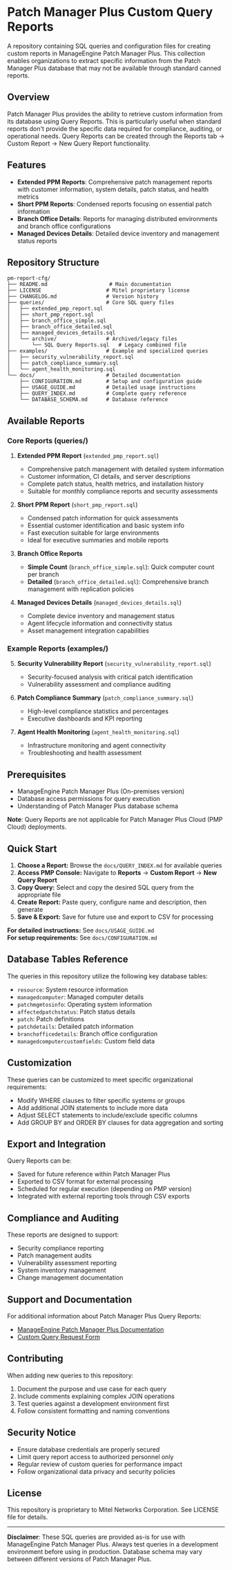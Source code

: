 # Patch Manager Plus Custom Query Reports

A repository containing SQL queries and configuration files for creating custom reports in ManageEngine Patch Manager Plus. This collection enables organizations to extract specific information from the Patch Manager Plus database that may not be available through standard canned reports.

## Overview

Patch Manager Plus provides the ability to retrieve custom information from its database using Query Reports. This is particularly useful when standard reports don't provide the specific data required for compliance, auditing, or operational needs. Query Reports can be created through the Reports tab → Custom Report → New Query Report functionality.

## Features

- **Extended PPM Reports**: Comprehensive patch management reports with customer information, system details, patch status, and health metrics
- **Short PPM Reports**: Condensed reports focusing on essential patch information
- **Branch Office Details**: Reports for managing distributed environments and branch office configurations
- **Managed Devices Details**: Detailed device inventory and management status reports

## Repository Structure

```
pm-report-cfg/
├── README.md                    # Main documentation
├── LICENSE                     # Mitel proprietary license
├── CHANGELOG.md                # Version history
├── queries/                    # Core SQL query files
│   ├── extended_pmp_report.sql
│   ├── short_pmp_report.sql
│   ├── branch_office_simple.sql
│   ├── branch_office_detailed.sql
│   ├── managed_devices_details.sql
│   └── archive/                # Archived/legacy files
│       └── SQL Query Reports.sql   # Legacy combined file
├── examples/                   # Example and specialized queries
│   ├── security_vulnerability_report.sql
│   ├── patch_compliance_summary.sql
│   └── agent_health_monitoring.sql
└── docs/                       # Detailed documentation
    ├── CONFIGURATION.md        # Setup and configuration guide
    ├── USAGE_GUIDE.md          # Detailed usage instructions
    ├── QUERY_INDEX.md          # Complete query reference
    └── DATABASE_SCHEMA.md      # Database reference
```

## Available Reports

### Core Reports (queries/)

1. **Extended PPM Report** (`extended_pmp_report.sql`)
   - Comprehensive patch management with detailed system information
   - Customer information, CI details, and server descriptions
   - Complete patch status, health metrics, and installation history
   - Suitable for monthly compliance reports and security assessments

2. **Short PPM Report** (`short_pmp_report.sql`)
   - Condensed patch information for quick assessments
   - Essential customer identification and basic system info
   - Fast execution suitable for large environments
   - Ideal for executive summaries and mobile reports

3. **Branch Office Reports** 
   - **Simple Count** (`branch_office_simple.sql`): Quick computer count per branch
   - **Detailed** (`branch_office_detailed.sql`): Comprehensive branch management with replication policies

4. **Managed Devices Details** (`managed_devices_details.sql`)
   - Complete device inventory and management status
   - Agent lifecycle information and connectivity status
   - Asset management integration capabilities

### Example Reports (examples/)

5. **Security Vulnerability Report** (`security_vulnerability_report.sql`)
   - Security-focused analysis with critical patch identification
   - Vulnerability assessment and compliance auditing

6. **Patch Compliance Summary** (`patch_compliance_summary.sql`)
   - High-level compliance statistics and percentages
   - Executive dashboards and KPI reporting

7. **Agent Health Monitoring** (`agent_health_monitoring.sql`)
   - Infrastructure monitoring and agent connectivity
   - Troubleshooting and health assessment

## Prerequisites

- ManageEngine Patch Manager Plus (On-premises version)
- Database access permissions for query execution
- Understanding of Patch Manager Plus database schema

**Note**: Query Reports are not applicable for Patch Manager Plus Cloud (PMP Cloud) deployments.

## Quick Start

1. **Choose a Report:** Browse the `docs/QUERY_INDEX.md` for available queries
2. **Access PMP Console:** Navigate to **Reports** → **Custom Report** → **New Query Report**
3. **Copy Query:** Select and copy the desired SQL query from the appropriate file
4. **Create Report:** Paste query, configure name and description, then generate
5. **Save & Export:** Save for future use and export to CSV for processing

**For detailed instructions:** See `docs/USAGE_GUIDE.md`  
**For setup requirements:** See `docs/CONFIGURATION.md`

## Database Tables Reference

The queries in this repository utilize the following key database tables:
- `resource`: System resource information
- `managedcomputer`: Managed computer details
- `patchmgmtosinfo`: Operating system information
- `affectedpatchstatus`: Patch status details
- `patch`: Patch definitions
- `patchdetails`: Detailed patch information
- `branchofficedetails`: Branch office configuration
- `managedcomputercustomfields`: Custom field data

## Customization

These queries can be customized to meet specific organizational requirements:
- Modify WHERE clauses to filter specific systems or groups
- Add additional JOIN statements to include more data
- Adjust SELECT statements to include/exclude specific columns
- Add GROUP BY and ORDER BY clauses for data aggregation and sorting

## Export and Integration

Query Reports can be:
- Saved for future reference within Patch Manager Plus
- Exported to CSV format for external processing
- Scheduled for regular execution (depending on PMP version)
- Integrated with external reporting tools through CSV exports

## Compliance and Auditing

These reports are designed to support:
- Security compliance reporting
- Patch management audits
- Vulnerability assessment reporting
- System inventory management
- Change management documentation

## Support and Documentation

For additional information about Patch Manager Plus Query Reports:
- [ManageEngine Patch Manager Plus Documentation](https://www.manageengine.com/patch-management/)
- [Custom Query Request Form](https://www.manageengine.com/patch-management/custom-query-request.html)

## Contributing

When adding new queries to this repository:
1. Document the purpose and use case for each query
2. Include comments explaining complex JOIN operations
3. Test queries against a development environment first
4. Follow consistent formatting and naming conventions

## Security Notice

- Ensure database credentials are properly secured
- Limit query report access to authorized personnel only
- Regular review of custom queries for performance impact
- Follow organizational data privacy and security policies

## License

This repository is proprietary to Mitel Networks Corporation. See LICENSE file for details.

---

**Disclaimer**: These SQL queries are provided as-is for use with ManageEngine Patch Manager Plus. Always test queries in a development environment before using in production. Database schema may vary between different versions of Patch Manager Plus.